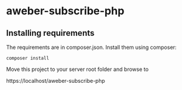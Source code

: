# aweber-subscribe-php


## Installing requirements

The requirements are in composer.json. Install them using composer:

`composer install`

Move this project to your server root folder and browse to

https://localhost/aweber-subscribe-php
